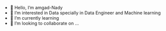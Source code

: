 - 👋 Hello, I’m amgad-Nady
- 👀 I’m interested in Data specially in Data Engineer and Machine learning
- 🌱 I’m currently learning 
- 💞️ I’m looking to collaborate on ...


<!---
amgad-div/amgad-div is a ✨ special ✨ repository because its `README.md` (this file) appears on your GitHub profile.
You can click the Preview link to take a look at your changes.
--->
